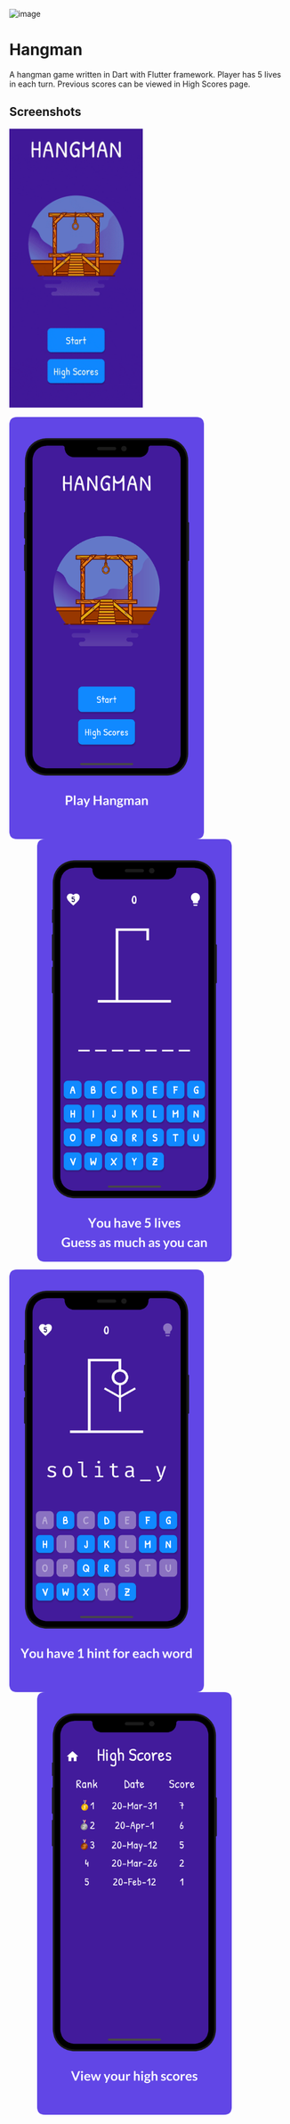 ![image](https://user-images.githubusercontent.com/41485907/178548206-844d78c6-ee24-4157-b6dc-8c1c958c20ac.png)

# Hangman
A hangman game written in Dart with Flutter framework. Player has 5 lives in each turn. Previous scores can be viewed in High Scores page.

## Screenshots
<img src="./res/documentation/hangman_animation.gif" width="240" height="500" />

<img align="center" width="350" src="./res/documentation/pre1.png"   ><img align="center" width="350" src="./res/documentation/pre2.png" hspace="50">

<img align="center" width="350"  src="./res/documentation/pre3.png"   ><img width="350" align="center" src="./res/documentation/pre4.png" hspace="50">

